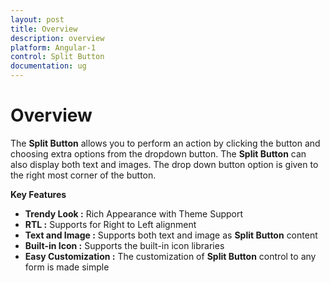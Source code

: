 ```yaml
---
layout: post
title: Overview
description: overview
platform: Angular-1
control: Split Button
documentation: ug
---
```


# Overview

The **Split Button** allows you to perform an action by clicking the button and choosing extra options from the dropdown button. The **Split Button** can also display both text and images. The drop down button option is given to the right most corner of the button.

**Key Features**

* **Trendy Look :** Rich Appearance with Theme Support
* **RTL :** Supports for Right to Left alignment
* **Text and Image :** Supports both text and image as **Split Button** content
* **Built-in Icon :** Supports the built-in icon libraries
* **Easy Customization :** The customization of **Split Button** control to any form is made simple



